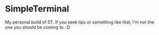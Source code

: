 # SimpleTerminal

My personal build of ST. If you seek tips or something like that, I'm not the one you should be coming to. :D
